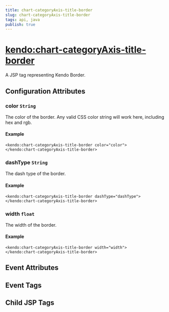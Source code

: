 ```yaml
---
title: chart-categoryAxis-title-border
slug: chart-categoryAxis-title-border
tags: api, java
publish: true
---
```


# <kendo:chart-categoryAxis-title-border>
A JSP tag representing Kendo Border.

## Configuration Attributes


### color `String`

The color of the border. Any valid CSS color string will work here, including
hex and rgb.

#### Example
    <kendo:chart-categoryAxis-title-border color="color">
    </kendo:chart-categoryAxis-title-border>
    

### dashType `String`

The dash type of the border.

#### Example
    <kendo:chart-categoryAxis-title-border dashType="dashType">
    </kendo:chart-categoryAxis-title-border>
    

### width `float`

The width of the border.

#### Example
    <kendo:chart-categoryAxis-title-border width="width">
    </kendo:chart-categoryAxis-title-border>
    

## Event Attributes


## Event Tags


## Child JSP Tags

